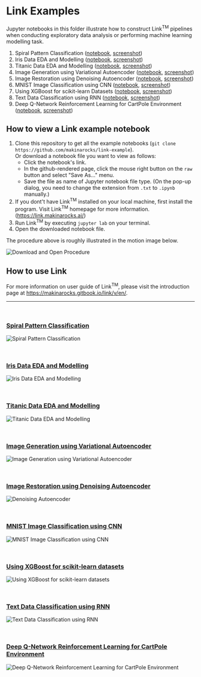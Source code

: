 # Link Examples

Jupyter notebooks in this folder illustrate how to construct Link<sup>TM</sup> pipelines when conducting exploratory data analysis or performing machine learning modelling task.


1. Spiral Pattern Classification ([notebook](spiral_classification.ipynb), [screenshot](#spiral-pattern-classification))
2. Iris Data EDA and Modelling ([notebook](sklearn_iris.ipynb), [screenshot](#iris-data-eda-and-modelling))
3. Titanic Data EDA and Modelling ([notebook](sklearn_titanic.ipynb), [screenshot](#titanic-data-eda-and-modelling))
4. Image Generation using Variational Autoencoder ([notebook](vae_mnist_generation.ipynb), [screenshot](#image-generation-using-variational-autoencoder))
5. Image Restoration using Denoising Autoencoder ([notebook](denoising_autoencoder_pytorch.ipynb), [screenshot](#image-restorationusing-denoising-autoencoder))
6. MNIST Image Classification using CNN ([notebook](cnn_mnist_classification.ipynb), [screenshot](#mnist-image-classification-using-cnn))
7. Using XGBoost for scikit-learn Datasets ([notebook](using-xgboost-with-scikit-learn.ipynb), [screenshot](#using-xgboost-for-scikit-learn-datasets))
8. Text Data Classification using RNN ([notebook](seq_classification.ipynb), [screenshot](#text-data-classification-using-rnn))
9. Deep Q-Network Reinforcement Learning for CartPole Environment ([notebook](DQLearning-cartpole-example.ipynb), [screenshot](#deep-q-network-reinforcement-learning-for-cartpole-environment))


## How to view a Link example notebook

1. Clone this repository to get all the example notebooks (`git clone https://github.com/makinarocks/link-example`). <br>
Or download a notebook file you want to view as follows:
   - Click the notebook's link.
   - In the github-rendered page, click the mouse right button on the `raw` button and select "Save As..." menu.
   - Save the file as name of Jupyter notebook file type. (On the pop-up dialog, you need to change the extension from `.txt` to `.ipynb` manually.)
2. If you dont't have Link<sup>TM</sup> installed on your local machine, first install the program. Visit Link<sup>TM</sup> homepage for more information. (https://link.makinarocks.ai/)
3. Run Link<sup>TM</sup> by executing `jupyter lab` on your terminal.
4. Open the downloaded notebook file.

The procedure above is roughly illustrated in the motion image below.

![Download and Open Procedure](screenshots/download-demo.gif)

## How to use Link

For more information on user guide of Link<sup>TM</sup>, please visit the introduction page at https://makinarocks.gitbook.io/link/v/en/.
<br>

---
<br>

### [Spiral Pattern Classification](spiral_classification.ipynb)

![Spiral Pattern Classification](screenshots/spiral_classification.png)

<br>

### [Iris Data EDA and Modelling](sklearn_iris.ipynb)
![Iris Data EDA and Modelling](screenshots/sklearn_iris.png)


<br>

### [Titanic Data EDA and Modelling](sklearn_titanic.ipynb)
![Titanic Data EDA and Modelling](screenshots/sklearn_titanic.png)

<br>

### [Image Generation using Variational Autoencoder](vae_mnist_generation.ipynb)
![Image Generation using Variational Autoencoder](screenshots/vae_mnist_generation.png)

<br>

### [Image Restoration using Denoising Autoencoder](denoising_autoencoder_pytorch.ipynb)
![Denoising Autoencoder](screenshots/denoising_autoencoder_pytorch.png)

<br>

### [MNIST Image Classification using CNN](cnn_mnist_classification.ipynb)
![MNIST Image Classification using CNN](screenshots/cnn_mnist_classification.png)

<br>

### [Using XGBoost for scikit-learn datasets](using-xgboost-with-scikit-learn.ipynb)
![Using XGBoost for scikit-learn datasets](screenshots/using-xgboost-with-scikit-learn.png)

<br>

### [Text Data Classification using RNN](seq_classification.ipynb)
![Text Data Classification using RNN](screenshots/seq_classification.png)

<br>

### [Deep Q-Network Reinforcement Learning for CartPole Environment](DQLearning-cartpole-example.ipynb)
![Deep Q-Network Reinforcement Learning for CartPole Environment](screenshots/DQLearning-catpole-example.png)

